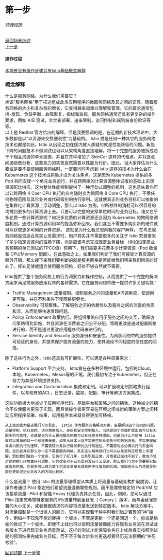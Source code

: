 # 第一步
###### 快捷链接
[返回场景综述](../istio_intro.md) <br>
[下一步](Step2.md) <br>

#### 操作过程
[本场景没有操作步骤只有Istio基础概念解释](#概念解释) <br>

### 概念解释
什么是服务网格，为什么我们需要它？<br>
术语"服务网格"用于描述组成此类应用程序的微服务网络及其之间的交互。随着服务网格的大小和复杂性的增长，它变得越来越难以理解和管理。它的要求通常包括-发现，负载平衡，故障恢复，指标和监视。服务网格通常还具有更复杂的操作要求，例如 A/B 测试，金丝雀部署，速率限制，访问控制和端到端身份验证等等。<br>
 <text font-size="16" x="10" y="20">
以上是 Redhat 官方给出的解释，但是我要强调的是，在近期的新技术理论中，大多数都是以“以资源来交换便利性”为基础的。 Istio 或是任何一种其它的服务网格技术也都是如此。Istio 从出现之初在国内被人质疑的就是性能降低的问题。新能下降的问题技术不做测试也可以从架构角度直接理解。将一个完整的服务被拆成若干个相互沟通的单元服务，并且在其中增加了 SideCar 这样的代理点，并对逐点间通信做分析，这些能力的实现自然需要以性能为代价。因此，当大家评估为什么要或是要不要使用服务网格时，一定要同时考虑到 Istio 这样的技术为什么会在 Kubernetes 这个技术成熟后才成为关注焦点。这是因为 Kubernetes 提供的多 Pod 共同支撑一个单元业务运行，并在跨网络的计算资源整体调度的基础上实现资源配比供应。这为整体性能控制提供了一种浮动式调整的机制，这也意味着你可以让跨网络 4 Coer CPU 执行的业务随时变为跨网络 8 Core CPU 执行，不受任何物理范围及其它业务或代码级别的执行限制。这就使真正的业务目标可以抽象的在集群化计算资源上浮动调整，那么以 Istio 为例，它所额外的消耗可以很容易的均摊到更多的计算资源上去。只要可以完整的支撑单位时间的业务目标，谁又在乎多花费一些计算资源呢？何况多花费的计算资源还会因为 Kubernetes 的跨网络调度机制，通过计算资源利用率的提高弥补回来。我们甚至不需要多购买新的硬件就可以获取更多可用的计算资源。 这就是为什么我总想向我的客户解释， 在考虑服务网格是否适合真实业务需求时，用户其实并不需要更多的关注于 Istio 究竟带来了多少指定资源内的性能下降，而是应该考虑完成既定业务目标 （例如设定原业务预期的单元测试的TPCC值）预期下，我们需要多花费多少计算资源（Pod 数量和 CPU/Memory 配额）。在此基础之上，如果我们判断了我们可接受计算资源的额外开销，那么接下来我们要判断的就是服务网格是否能给我们带来我们所需的好处了。好处足够就适合使用服务网格，好处不够自然就不需要。
</text>

Istio提供了整个服务网格上的行为洞察力和操作控制，从而提供了一个完整的解决方案来满足微服务应用程序的各种需求。它在服务网络中统一提供许多关键功能：
   - Traffic Management 流量控制。控制服务之间的流量和API调用流，使调用更可靠，并在不利条件下使网络更健壮。
   - Observability  可观察性。了解服务之间的依赖性以及服务之间的流量的性质和流，从而能够快速发现问题。
   - Policy Enforcement 政策执行。将组织策略应用于服务之间的交互，确保访问策略得到实施，并且资源在消费者之间公平分配。策略更改是通过配置网格进行的，而不是通过更改应用程序代码来进行的。
   - Service Identity and Security 服务身份和安全性。为网状网络中的服务提供可验证的身份，并提供保护服务流量的能力，使其流经不同程度的信任度的网络。

除了这些行为之外，Istio还具有可扩展性，可以满足各种部署需求：
   - Platform Support 平台支持。 Istio旨在在多种环境中运行，包括跨Cloud，本地，Kubernetes，Mesos等的环境。我们最初专注于Kubernetes，但正在努力为其他环境提供支持。
   - Integration and Customization 集成和定制。可以扩展和定制策略执行组件，以与现有的ACL，日志记录，监视，配额，审计等解决方案集成。

这些功能极大地减少了应用程序代码，基础平台和策略之间的耦合。这种减少的耦合不仅使服务更易于实现，而且使操作者更容易在环境之间或新的策略方案之间移动应用程序部署。结果，应用程序本来就变得更加可移植。

```
从上面的能力描述我们可以看出， Istio 作为服务网格解决方案，主要解决四个方向的问题，流量控制、执行监控、访问策略插入、身份和安全控制插入。当然这四个方面扩展出去可以有无限多的可能性，也就是说为什么要用服务网格可以有任意多种理由，但是为什么不使用 Istio 就可以简单的以一个标准来衡量。如果从根本上就不需要控制业务执行的数据流量、不需要理解业务内部执行的逻辑、不需要随业务执行增加新的执行可能性、不需要动态协调执行的安全问题，这四者并存那么你一定不需要服务网格。其实这么解释我们也可以从某些特定场景上来理解，假如我们碰到一个业务，它执行了好几年，业务职能正常，开发者已经找不到了，我也不想对他的执行环境做任何调整，它的改变对于业务盈利没有什么促进，那么我们当然不需要把它搞成服务网格。它最多可以成为某个沉淀业务单元或是原子化服务的后端。微服务什么的还是弄到那些更能促进业务收入的方向比较好。
```

什么是流量？
使用 Istio 的流量管理模型从本质上将流量与基础架构扩展脱钩，让操作者通过 Pilot 指定他们希望流量遵循哪些规则，而不是哪些特定的 Pod/VM 应该接收流量- Pilot 和智能 Envoy 代理负责其余任务。因此，例如，您可以通过 Pilot 指定您希望特定服务的5％流量转到金丝雀（ Canary ）版本，而与金丝雀部署的大小无关，或者根据请求的内容将流量发送到特定版本。
<h color="red"> Istio 解决方案中，对流量控制是一个很诱人的能力，它可以实现若干种平时我们趋之若鹜的“神”操作，例如神不知鬼不觉的替换一个版本，不管是更新一个还是回退一个，抑或是偷偷的尝试了一个版本。即使不上线也可以使用流量镜像能力将现有业务流在测试业务版本下进行现实业务场景测试。这样的测试才能保障业务在上线后真实按照测试期的预测结果完成业务目标，而不至于每次新业务更迭都要经历无法预期的“生死考验”。</h>


[回到顶部](#第一步)
[下一步骤](Step2.md)
